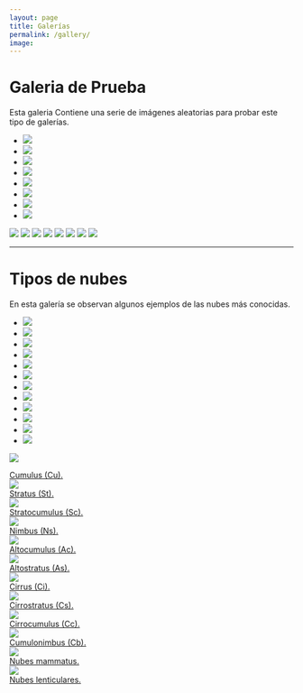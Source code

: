 ```yaml
---
layout: page
title: Galerías
permalink: /gallery/
image: 
---
```


# Galeria de Prueba

Esta galeria Contiene una serie de imágenes aleatorias para probar este tipo de galerías.

<div class="top0">
    <ul>
        <li><a href="#img_3"><img src="dscn0205c.jpg"></a></li>
        <li><a href="#img_4"><img src="iceberg.jpg"></a></li>
        <li><a href="#img_5"><img src="27ac-5.png"></a></li>
        <li><a href="#img_6"><img src="CimaNorte_TiposDeNubes.jpg"></a></li>
        <li><a href="#img_7"><img src="Biggest_hailstone.jpg"></a></li>
        <li><a href="#img_8"><img src="dscn0059-copie.jpg"></a></li>
        <li><a href="#img_9"><img src="20200813_174038.jpg"></a></li>
        <li><a href="#img_10"><img src="Mapa_distro.png"></a></li>
    </ul>

  <a href="#_3" class="lightbox trans" id="img_3"><img src="dscn0205c.jpg"></a>
  <a href="#_4" class="lightbox trans" id="img_4"><img src="iceberg.jpg"></a>
  <a href="#_5" class="lightbox trans" id="img_5"><img src="27ac-5.png"></a>
  <a href="#_6" class="lightbox trans" id="img_6"><img src="CimaNorte_TiposDeNubes.jpg"></a>
  <a href="#_7" class="lightbox trans" id="img_7"><img src="Biggest_hailstone.jpg"></a>
  <a href="#_8" class="lightbox trans" id="img_8"><img src="dscn0059-copie.jpg"></a>
  <a href="#_9" class="lightbox trans" id="img_9"><img src="20200813_174038.jpg"></a>
  <a href="#_10" class="lightbox trans" id="img_10"><img src="Mapa_distro.png"></a>
</div>

*** 

# Tipos de nubes

En esta galería se observan algunos ejemplos de las nubes más conocidas.

<div class="top0">
    <ul>
        <li><a href="#img_b1"><img src="Nubes/Cu.jpg"></a></li>
        <li><a href="#img_b2"><img src="Nubes/St.jpg"></a></li>
        <li><a href="#img_b3"><img src="Nubes/Sc.jpg"></a></li>
        <li><a href="#img_b4"><img src="Nubes/Ns-metoffice-UK.jpg"></a></li>
        <li><a href="#img_b5"><img src="Nubes/Ac.jpg"></a></li>
        <li><a href="#img_b6"><img src="Nubes/As.jpg"></a></li>
        <li><a href="#img_b7"><img src="Nubes/Ci-metoffice-UK.jpg"></a></li>
        <li><a href="#img_b8"><img src="Nubes/Cs-MeteoFrance.jpg"></a></li>
        <li><a href="#img_b9"><img src="Nubes/Cc-MeteoFrance.jpg"></a></li>
        <li><a href="#img_b10"><img src="Nubes/Cb.jpg"></a></li>
        <li><a href="#img_b11"><img src="Nubes/mammatus-meteoffice-UK.jpg"></a></li>
        <li><a href="#img_b12"><img src="Nubes/Lenticular_clouds.jpg"></a></li>
    </ul>

  <a href="#_b1" class="lightbox trans" id="img_b1"><img src="Nubes/Cu.jpg"><div class="top-left">Cumulus (Cu).</div></a>
  <a href="#_b2" class="lightbox trans" id="img_b2"><img src="Nubes/St.jpg"><div class="top-left">Stratus (St).</div></a>
  <a href="#_b3" class="lightbox trans" id="img_b3"><img src="Nubes/Sc.jpg"><div class="top-left">Stratocumulus (Sc).</div></a>
  <a href="#_b4" class="lightbox trans" id="img_b4"><img src="Nubes/Ns-metoffice-UK.jpg"><div class="top-left">Nimbus (Ns).</div></a>
  <a href="#_b5" class="lightbox trans" id="img_b5"><img src="Nubes/Ac.jpg"><div class="top-left">Altocumulus (Ac).</div></a>
  <a href="#_b6" class="lightbox trans" id="img_b6"><img src="Nubes/As.jpg"><div class="top-left">Altostratus (As).</div></a>
  <a href="#_b7" class="lightbox trans" id="img_b7"><img src="Nubes/Ci-metoffice-UK.jpg"><div class="top-left">Cirrus (Ci).</div></a>
  <a href="#_b8" class="lightbox trans" id="img_b8"><img src="Nubes/Cs-MeteoFrance.jpg"><div class="top-left">Cirrostratus (Cs).</div></a>
  <a href="#_b9" class="lightbox trans" id="img_b9"><img src="Nubes/Cc-MeteoFrance.jpg"><div class="top-left">Cirrocumulus (Cc).</div></a>
  <a href="#_b10" class="lightbox trans" id="img_b10"><img src="Nubes/Cb.jpg"><div class="top-left">Cumulonimbus (Cb).</div></a>
  <a href="#_b11" class="lightbox trans" id="img_b11"><img src="Nubes/mammatus-meteoffice-UK.jpg"><div class="top-left">Nubes mammatus.</div></a>
  <a href="#_b12" class="lightbox trans" id="img_b12"><img src="Nubes/Lenticular_clouds.jpg"><div class="top-left">Nubes lenticulares.</div></a>
</div>

